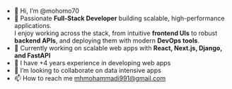 - 👋 Hi, I’m @mohomo70
- 👀 Passionate **Full-Stack Developer** building scalable, high-performance applications.  
  I enjoy working across the stack, from intuitive **frontend UIs** to robust **backend APIs**, and deploying them with modern **DevOps tools**.
- 🔭 Currently working on scalable web apps with **React, Next.js, Django, and FastAPI**
- 🌱 I have +4 years experience in developing web apps
- 💞️ I’m looking to collaborate on data intensive apps 
- 📫 How to reach me mhmohammadi991@gmail.com

<!---
mohomo70/mohomo70 is a ✨ special ✨ repository because its `README.md` (this file) appears on your GitHub profile.
You can click the Preview link to take a look at your changes.
--->
